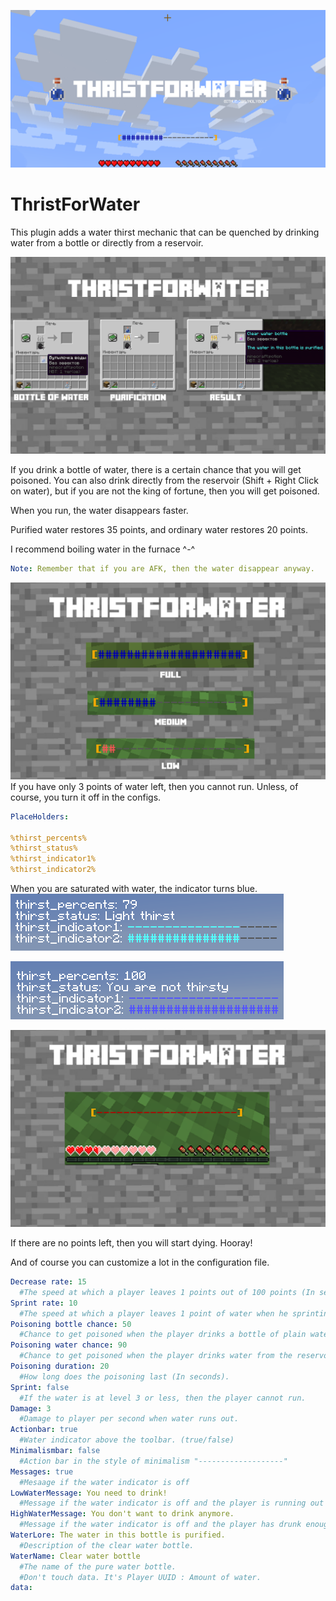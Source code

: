 [![logo](/images/1.png)](https://www.spigotmc.org/resources/thristforwater.84634/)
# ThristForWater
This plugin adds a water thirst mechanic that can be quenched by drinking water from a bottle or directly from a reservoir.

![craft](/images/2.png)

If you drink a bottle of water, there is a certain chance that you will get poisoned. You can also drink directly from the reservoir (Shift + Right Click on water), but if you are not the king of fortune, then you will get poisoned.

When you run, the water disappears faster.

Purified water restores 35 points, and ordinary water restores 20 points.

I recommend boiling water in the furnace ^-^

```yml
Note: Remember that if you are AFK, then the water disappear anyway.
```
![bar](/images/3.png)
If you have only 3 points of water left, then you cannot run. Unless, of course, you turn it off in the configs.

```yml
PlaceHolders:

%thirst_percents%
%thirst_status%
%thirst_indicator1%
%thirst_indicator2%
```
When you are saturated with water, the indicator turns blue.
![placeholders](/images/5.png)

![placeholders](/images/6.png)

![zero](/images/4.png)

If there are no points left, then you will start dying. Hooray!

And of course you can customize a lot in the configuration file.

```yml
Decrease rate: 15
  #The speed at which a player leaves 1 points out of 100 points (In seconds).
Sprint rate: 10
  #The speed at which a player leaves 1 point of water when he sprinting (In seconds).
Poisoning bottle chance: 50
  #Chance to get poisoned when the player drinks a bottle of plain water.
Poisoning water chance: 90
  #Chance to get poisoned when the player drinks water from the reservoir.
Poisoning duration: 20
  #How long does the poisoning last (In seconds).
Sprint: false
  #If the water is at level 3 or less, then the player cannot run.
Damage: 3
  #Damage to player per second when water runs out.
Actionbar: true
  #Water indicator above the toolbar. (true/false)
Minimalismbar: false
  #Action bar in the style of minimalism "-------------------"
Messages: true
  #Mesaage if the water indicator is off
LowWaterMessage: You need to drink!
  #Message if the water indicator is off and the player is running out of water.
HighWaterMessage: You don't want to drink anymore.
  #Message if the water indicator is off and the player has drunk enough water.
WaterLore: The water in this bottle is purified.
  #Description of the clear water bottle.
WaterName: Clear water bottle
  #The name of the pure water bottle.
  #Don't touch data. It's Player UUID : Amount of water.
data:
```

